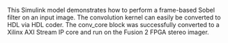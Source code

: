 This Simulink model demonstrates how to perform a frame-based Sobel filter on an input image. The convolution kernel can easily be converted to HDL via HDL coder. The conv_core block was successfully converted to a Xilinx AXI Stream IP core and run on the Fusion 2 FPGA stereo imager.
